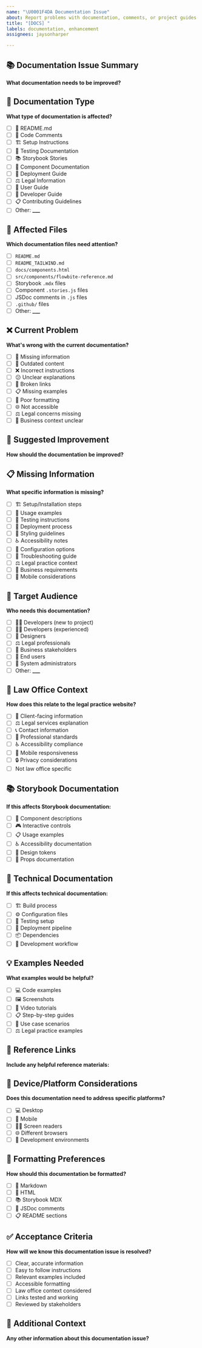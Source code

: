 ```yaml
---
name: "\U0001F4DA Documentation Issue"
about: Report problems with documentation, comments, or project guides
title: "[DOCS] "
labels: documentation, enhancement
assignees: jaysonharper

---
```


## 📚 Documentation Issue Summary

**What documentation needs to be improved?**

## 📖 Documentation Type

**What type of documentation is affected?**

- [ ] 📄 README.md
- [ ] 📘 Code Comments
- [ ] 🏗️ Setup Instructions
- [ ] 🧪 Testing Documentation
- [ ] 📚 Storybook Stories
- [ ] 🎨 Component Documentation
- [ ] 🚀 Deployment Guide
- [ ] ⚖️ Legal Information
- [ ] 🎯 User Guide
- [ ] 🔧 Developer Guide
- [ ] 📋 Contributing Guidelines
- [ ] Other: ****\_\_\_****

## 📁 Affected Files

**Which documentation files need attention?**

- [ ] `README.md`
- [ ] `README_TAILWIND.md`
- [ ] `docs/components.html`
- [ ] `src/components/flowbite-reference.md`
- [ ] Storybook `.mdx` files
- [ ] Component `.stories.js` files
- [ ] JSDoc comments in `.js` files
- [ ] `.github/` files
- [ ] Other: ****\_\_\_****

## ❌ Current Problem

**What's wrong with the current documentation?**

- [ ] 📝 Missing information
- [ ] 🔄 Outdated content
- [ ] ❌ Incorrect instructions
- [ ] 😕 Unclear explanations
- [ ] 🔗 Broken links
- [ ] 📋 Missing examples
- [ ] 🎨 Poor formatting
- [ ] 🌐 Not accessible
- [ ] ⚖️ Legal concerns missing
- [ ] 🏢 Business context unclear

## 🎯 Suggested Improvement

**How should the documentation be improved?**

## 📋 Missing Information

**What specific information is missing?**

- [ ] 🏗️ Setup/Installation steps
- [ ] 🎯 Usage examples
- [ ] 🧪 Testing instructions
- [ ] 🚀 Deployment process
- [ ] 🎨 Styling guidelines
- [ ] ♿ Accessibility notes
- [ ] 🔧 Configuration options
- [ ] 🐛 Troubleshooting guide
- [ ] ⚖️ Legal practice context
- [ ] 🏢 Business requirements
- [ ] 📱 Mobile considerations

## 👥 Target Audience

**Who needs this documentation?**

- [ ] 👨‍💻 Developers (new to project)
- [ ] 👨‍💻 Developers (experienced)
- [ ] 🎨 Designers
- [ ] ⚖️ Legal professionals
- [ ] 🏢 Business stakeholders
- [ ] 👥 End users
- [ ] 🔧 System administrators
- [ ] Other: ****\_\_\_****

## 🎯 Law Office Context

**How does this relate to the legal practice website?**

- [ ] 👥 Client-facing information
- [ ] ⚖️ Legal services explanation
- [ ] 📞 Contact information
- [ ] 🏢 Professional standards
- [ ] ♿ Accessibility compliance
- [ ] 📱 Mobile responsiveness
- [ ] 🔒 Privacy considerations
- [ ] Not law office specific

## 📚 Storybook Documentation

**If this affects Storybook documentation:**

- [ ] 📖 Component descriptions
- [ ] 🎮 Interactive controls
- [ ] 📋 Usage examples
- [ ] ♿ Accessibility documentation
- [ ] 🎨 Design tokens
- [ ] 🔧 Props documentation

## 🔧 Technical Documentation

**If this affects technical documentation:**

- [ ] 🏗️ Build process
- [ ] ⚙️ Configuration files
- [ ] 🧪 Testing setup
- [ ] 🚀 Deployment pipeline
- [ ] 📦 Dependencies
- [ ] 🔄 Development workflow

## 💡 Examples Needed

**What examples would be helpful?**

- [ ] 💻 Code examples
- [ ] 🖼️ Screenshots
- [ ] 🎥 Video tutorials
- [ ] 📋 Step-by-step guides
- [ ] 🎯 Use case scenarios
- [ ] ⚖️ Legal practice examples

## 🔗 Reference Links

**Include any helpful reference materials:**

## 📱 Device/Platform Considerations

**Does this documentation need to address specific platforms?**

- [ ] 💻 Desktop
- [ ] 📱 Mobile
- [ ] 🧑‍🦯 Screen readers
- [ ] 🌐 Different browsers
- [ ] 🔧 Development environments

## 🎨 Formatting Preferences

**How should this documentation be formatted?**

- [ ] 📝 Markdown
- [ ] 📄 HTML
- [ ] 📚 Storybook MDX
- [ ] 💬 JSDoc comments
- [ ] 📋 README sections

## ✅ Acceptance Criteria

**How will we know this documentation issue is resolved?**

- [ ] Clear, accurate information
- [ ] Easy to follow instructions
- [ ] Relevant examples included
- [ ] Accessible formatting
- [ ] Law office context considered
- [ ] Links tested and working
- [ ] Reviewed by stakeholders

## 📝 Additional Context

**Any other information about this documentation issue?**
